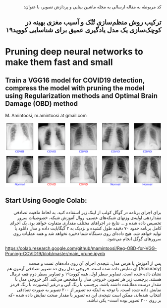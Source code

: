 <div dir="rtl">
کد مربوطه به مقاله ارسالی به مجله ماشین بینایی و پردازش تصویر، با عنوان:

## ترکیب روش منظم‌سازی تُنُک و آسیب مغزی بهینه‌ در کوچک‌سازی یک مدل یادگیری عمیق برای شناسایی کووید۱۹
</div>

# Pruning deep neural networks to make them fast and small
## Train a VGG16 model for COVID19 detection, compress the model with pruning the model using Regularization methods and Optimal Brain Damage (OBD) method

M. Amintoosi, m.amintoosi at gmail.com

![HSQGL12-OBD sample output](./images/HSQGL12-OBD2.png)

## Start Using Google Colab:
<div dir="rtl">
برای اجرای برنامه در گوگل کولب از لینک زیر استفاده کنید.
به لحاظ ماهیت تصادفی مقداردهی اولیه‌ی وزنهای شبکه‌های عصبی، روال آموزش شبکه، خصوصیات سرور تخصیص داده شده و ... نتایج در اجراهای مختلف مقداری متفاوت خواهد بود. یک اجرای کامل برنامه حدود ۷۰ دقیقه طول کشیده و نزدیک به ۲ گیگابایت داده و مدل دانلود یا تولید خواهد شد. هیچ داده‌ای روی دستگاه شما ذخیره نخواهد شد و همه عملیات روی سرورهای گوگل انجام می‌شود.
</div>

https://colab.research.google.com/github/mamintoosi/Reg-OBD-for-VGG-Pruning-COVID19/blob/master/main_prune.ipynb

<div dir="rtl">
پس از آموزش یا هرس مدل، نتیجه‌ی اجرای آن روی داده‌های تست و صحت
(Accuracy) 
آن نمایش داده شده است.
خروجی مدل روی ده تصویر تصادفی آزمون هم نشان داده شده است. تصاویر سطر اول، همه کووید۱۹ و تصاویر سطر دوم همه نرمال هستند. برچسب زیر هر تصویر، خروجی مدل را مشخص می‌کند. اگر خروجی مدل با مقدار درست مطابقت داشته باشد، برچسب با رنگ آبی و درغیر اینصورت با رنگ قرمز نمایش داده شده است. با توجه به اینکه ده تصویر از ۲۰۰ تصویر به صورت تصادفی انتخاب شده‌اند،‌ ممکن است نتیجه‌ی این ده تصویر با مقدار صحت نمایش داده شده -که بر روی ۲۰۰ تصویر بوده است- یکی نباشد.
</div>